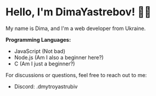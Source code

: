 # Hello, I'm DimaYastrebov! 👋🏻

My name is Dima, and I'm a web developer from Ukraine.

**Programming Languages:**
- JavaScript (Not bad)
- Node.js (Am I also a beginner here?)
- C (Am I just a beginner?)

For discussions or questions, feel free to reach out to me:
- Discord: .dmytroyastrubiv
